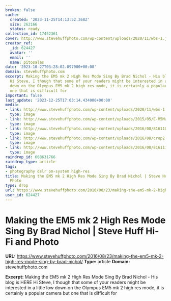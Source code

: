 ```yaml
---
broken: false
cache:
  created: '2023-11-25T14:13:52.368Z'
  size: 262166
  status: ready
collection_id: 17452361
cover: http://www.stevehuffphoto.com/wp-content/uploads/2020/11/wbs-1.jpg
creator_ref:
  _id: 624427
  avatar: ''
  email: ''
  name: pitosalas
date: '2023-10-27T03:28:02.097000+00:00'
domain: stevehuffphoto.com
excerpt: Making the EM5 mk 2 High Res Mode Sing By Brad Nichol - His blog is HERE
  Hi Steve, I though that some of your readers might be interested in a little low
  down on the Olympus EM5 mk 2 high res mode, it is certainly a popular camera but
  one that is difficult for
important: false
last_update: '2023-12-25T17:03:14.434000+00:00'
media:
- link: http://www.stevehuffphoto.com/wp-content/uploads/2020/11/wbs-1.jpg
  type: image
- link: http://www.stevehuffphoto.com/wp-content/uploads/2015/05/E-M5MarkII-GMT_front_s.jpg
  type: image
- link: http://www.stevehuffphoto.com/wp-content/uploads/2016/08/8161106A.jpg
  type: image
- link: http://www.stevehuffphoto.com/wp-content/uploads/2016/08/crop2.jpg
  type: image
- link: http://www.stevehuffphoto.com/wp-content/uploads/2016/08/8161110A.jpg
  type: image
raindrop_id: 668631766
raindrop_type: article
tags:
- photography dslr om-system high-res
title: Making the EM5 mk 2 High Res Mode Sing By Brad Nichol | Steve Huff Hi-Fi and
  Photo
type: drop
url: https://www.stevehuffphoto.com/2016/08/23/making-the-em5-mk-2-high-res-mode-sing-by-brad-nichol/
user_id: 624427
---
```


# Making the EM5 mk 2 High Res Mode Sing By Brad Nichol | Steve Huff Hi-Fi and Photo

**URL:** https://www.stevehuffphoto.com/2016/08/23/making-the-em5-mk-2-high-res-mode-sing-by-brad-nichol/
**Type:** article
**Domain:** stevehuffphoto.com

**Excerpt:** Making the EM5 mk 2 High Res Mode Sing By Brad Nichol - His blog is HERE Hi Steve, I though that some of your readers might be interested in a little low down on the Olympus EM5 mk 2 high res mode, it is certainly a popular camera but one that is difficult for
